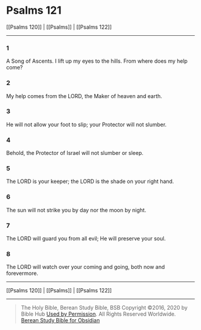 # Psalms 121

[[Psalms 120]] | [[Psalms]] | [[Psalms 122]]

---

### 1
A Song of Ascents. I lift up my eyes to the hills. From where does my help come?

### 2
My help comes from the LORD, the Maker of heaven and earth.

### 3
He will not allow your foot to slip; your Protector will not slumber.

### 4
Behold, the Protector of Israel will not slumber or sleep.

### 5
The LORD is your keeper; the LORD is the shade on your right hand.

### 6
The sun will not strike you by day nor the moon by night.

### 7
The LORD will guard you from all evil; He will preserve your soul.

### 8
The LORD will watch over your coming and going, both now and forevermore.

---

[[Psalms 120]] | [[Psalms]] | [[Psalms 122]]

---

> The Holy Bible, Berean Study Bible, BSB
> Copyright &copy;2016, 2020 by Bible Hub
> [Used by Permission](https://berean.bible/terms.htm). All Rights Reserved Worldwide.
> [Berean Study Bible for Obsidian](https://github.com/gapmiss/berean-study-bible-for-obsidian)

